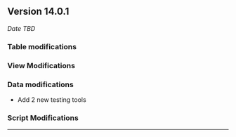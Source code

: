 
## Version 14.0.1
_Date TBD_

### Table modifications

### View Modifications

### Data modifications
* Add 2 new testing tools

### Script Modifications

---
